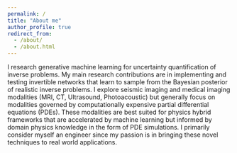 ```yaml
---
permalink: /
title: "About me"
author_profile: true
redirect_from: 
  - /about/
  - /about.html
---
```


I research generative machine learning for uncertainty quantification of inverse problems. My main research contributions are in implementing and testing invertible networks that learn to sample from the Bayesian posterior of realistic inverse problems. I explore seismic imaging and medical imaging modalities (MRI, CT, Ultrasound, Photoacoustic) but generally focus on modalities governed by computationally expensive partial differential equations (PDEs). These modalities are best suited for physics hybrid frameworks that are accelerated by machine learning but informed by domain physics knowledge in the form of PDE simulations. I primarily consider myself an engineer since my passion is in bringing these novel techniques to real world applications.
